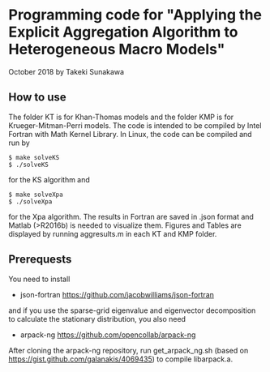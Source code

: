 # Programming code for "Applying the Explicit Aggregation Algorithm to Heterogeneous Macro Models"

October 2018 by Takeki Sunakawa

## How to use

The folder KT is for Khan-Thomas models and the folder KMP is for Krueger-Mitman-Perri models. The code is intended to be compiled by Intel Fortran with Math Kernel Library. In Linux, the code can be compiled and run by
```
$ make solveKS
$ ./solveKS
```
for the KS algorithm and
```
$ make solveXpa
$ ./solveXpa
```
for the Xpa algorithm. The results in Fortran are saved in .json format and Matlab (>R2016b) is needed to visualize them. Figures and Tables are displayed by running aggresults.m in each KT and KMP folder.

## Prerequests

You need to install

- json-fortran https://github.com/jacobwilliams/json-fortran

and if you use the sparse-grid eigenvalue and eigenvector decomposition to calculate the stationary distribution, you also need

- arpack-ng https://github.com/opencollab/arpack-ng

After cloning the arpack-ng repository, run get_arpack_ng.sh (based on https://gist.github.com/galanakis/4069435) to compile libarpack.a.
